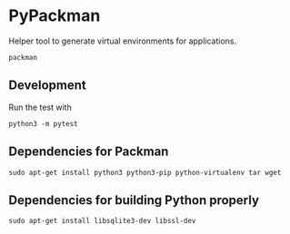 # PyPackman

Helper tool to generate virtual environments for applications.

```
packman
```

## Development

Run the test with

```
python3 -m pytest
```

## Dependencies for Packman

```
sudo apt-get install python3 python3-pip python-virtualenv tar wget
```

## Dependencies for building Python properly

```
sudo apt-get install libsqlite3-dev libssl-dev
```
